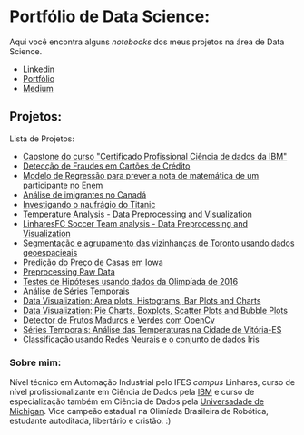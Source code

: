 # Portfólio de Data Science:

Aqui você encontra alguns *notebooks* dos meus projetos na área de Data Science. 

* [Linkedin](https://www.linkedin.com/in/marcelo-felippe-guimar%C3%A3es-de-freitas-571641175/)
* [Portfólio](https://marcelofreitas.glitch.me/)
* [Medium](https://medium.com/@marcelofelippe.mfg)

## Projetos: 

Lista de Projetos:
* [Capstone do curso "Certificado Profissional Ciência de dados da IBM"](https://bit.ly/39IHDrh)
* [Detecção de Fraudes em Cartões de Crédito](http://bit.ly/2Ujct5L)
* [Modelo de Regressão para prever a nota de matemática de um participante no Enem](https://bit.ly/2VEvL4s)
* [Análise de imigrantes no Canadá](http://bit.ly/2Oqp4jH)
* [Investigando o naufrágio do Titanic](http://bit.ly/2TjxH2i)
* [Temperature Analysis - Data Preprocessing and Visualization](https://bit.ly/2wPK3XM)
* [LinharesFC Soccer Team analysis - Data Preprocessing and Visualization](https://bit.ly/3bgg6PF)
* [Segmentação e agrupamento das vizinhanças de Toronto usando dados geoespacieais](http://bit.ly/2GTgQfM)
* [Predição do Preço de Casas em Iowa](http://bit.ly/2H9WwH5)
* [Preprocessing Raw Data](https://bit.ly/2Rul7vR)
* [Testes de Hipóteses usando dados da Olimpíada de 2016](https://bit.ly/2TJInHv)
* [Análise de Séries Temporais](http://bit.ly/3amKGpP)
* [Data Visualization: Area plots, Histograms, Bar Plots and Charts](http://bit.ly/3bdzZav)
* [Data Visualization: Pie Charts, Boxplots, Scatter Plots and Bubble Plots](http://bit.ly/2UlvsN5)
* [Detector de Frutos Maduros e Verdes com OpenCv](http://bit.ly/2GOzPYY)
* [Séries Temporais: Análise das Temperaturas na Cidade de Vitória-ES](http://bit.ly/3aCOQK8)
* [Classificação usando Redes Neurais e o conjunto de dados Iris](http://bit.ly/2VGKxt8)

### Sobre mim:
Nível técnico em Automação Industrial pelo IFES *campus* Linhares, curso de nível profissionalizante em Ciência de Dados pela [IBM](https://www.coursera.org/account/accomplishments/specialization/certificate/JVS25XJ3M87W) e curso de especialização também em Ciência de Dados pela [Universadade de Michigan](https://www.coursera.org/account/accomplishments/specialization/certificate/4SHDLLQ9TACT). Vice campeão estadual na Olimíada Brasileira de Robótica, estudante autoditada, libertário e cristão. :)


